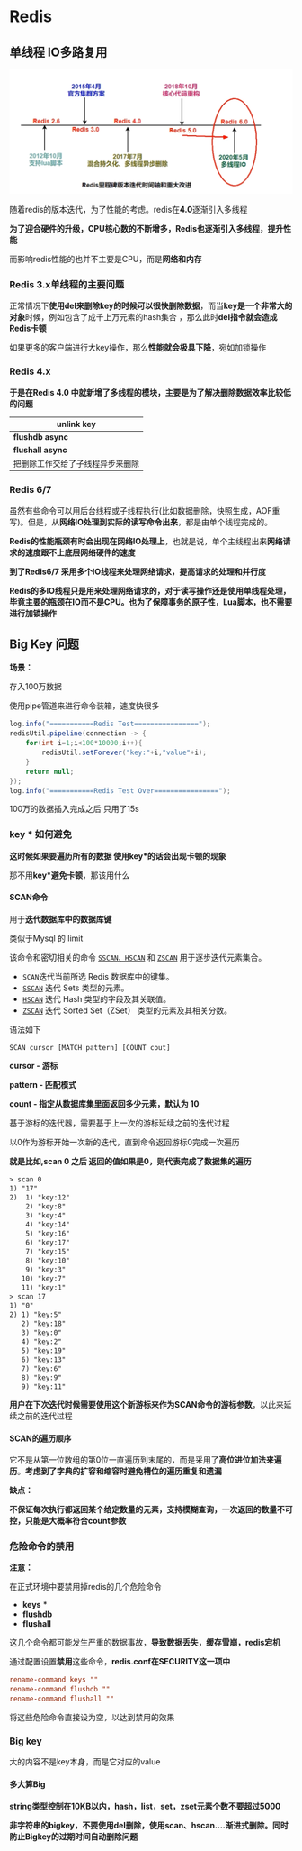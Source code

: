 # Redis

## 单线程 IO多路复用

![image-20241110153052887](./assets/image-20241110153052887.png)

随着redis的版本迭代，为了性能的考虑。redis在**4.0**逐渐引入多线程

**为了迎合硬件的升级，CPU核心数的不断增多，Redis也逐渐引入多线程，提升性能**

而影响redis性能的也并不主要是CPU，而是**网络和内存**



### Redis 3.x单线程的主要问题

正常情况下**使用del来删除key的时候可以很快删除数据**，而当**key是一个非常大的对象**时候，例如包含了成千上万元素的hash集合 ，那么此时**del指令就会造成Redis卡顿**

如果更多的客户端进行大key操作，那么**性能就会极具下降**，宛如加锁操作

### Redis 4.x

**于是在Redis 4.0 中就新增了多线程的模块，主要是为了解决删除数据效率比较低的问题**

| **unlink key**                   |
| -------------------------------- |
| **flushdb async**                |
| **flushall async**               |
| 把删除工作交给了子线程异步来删除 |

### Redis 6/7

虽然有些命令可以用后台线程或子线程执行(比如数据删除，快照生成，AOF重写)。但是，从**网络IO处理到实际的读写命令出来**，都是由单个线程完成的。

**Redis的性能瓶颈有时会出现在网络IO处理上**，也就是说，单个主线程出来**网络请求的速度跟不上底层网络硬件的速度**

**到了Redis6/7 采用多个IO线程来处理网络请求，提高请求的处理和并行度**

**Redis的多IO线程只是用来处理网络请求的，对于读写操作还是使用单线程处理，毕竟主要的瓶颈在IO而不是CPU。也为了保障事务的原子性，Lua脚本，也不需要进行加锁操作**

## Big Key 问题

**场景：**

存入100万数据

使用pipe管道来进行命令装箱，速度快很多

```java
log.info("===========Redis Test================");
redisUtil.pipeline(connection -> {
    for(int i=1;i<100*10000;i++){
        redisUtil.setForever("key:"+i,"value"+i);
    }
    return null;
});
log.info("===========Redis Test Over================");
```

100万的数据插入完成之后 只用了15s

### key * 如何避免

**这时候如果要遍历所有的数据 使用key*的话会出现卡顿的现象**

那不用**key*避免卡顿**，那该用什么

#### **SCAN命令**

用于**迭代数据库中的数据库键**

类似于Mysql 的 limit

该命令和密切相关的命令 [`SSCAN、HSCAN`](https://redis.io/docs/latest/commands/sscan/) 和 [`ZSCAN`](https://redis.io/docs/latest/commands/zscan/) 用于逐步迭代元素集合。

- `SCAN`迭代当前所选 Redis 数据库中的键集。
- [`SSCAN`](https://redis.io/docs/latest/commands/sscan/) 迭代 Sets 类型的元素。
- [`HSCAN`](https://redis.io/docs/latest/commands/hscan/) 迭代 Hash 类型的字段及其关联值。
- [`ZSCAN`](https://redis.io/docs/latest/commands/zscan/) 迭代 Sorted Set（ZSet） 类型的元素及其相关分数。

语法如下

```
SCAN cursor [MATCH pattern] [COUNT cout]
```

**cursor - 游标**

**pattern - 匹配模式**

**count - 指定从数据库集里面返回多少元素，默认为 10**

基于游标的迭代器，需要基于上一次的游标延续之前的迭代过程

以0作为游标开始一次新的迭代，直到命令返回游标0完成一次遍历

**就是比如,scan 0 之后 返回的值如果是0，则代表完成了数据集的遍历**

```
> scan 0
1) "17"
2)  1) "key:12"
    2) "key:8"
    3) "key:4"
    4) "key:14"
    5) "key:16"
    6) "key:17"
    7) "key:15"
    8) "key:10"
    9) "key:3"
   10) "key:7"
   11) "key:1"
> scan 17
1) "0"
2) 1) "key:5"
   2) "key:18"
   3) "key:0"
   4) "key:2"
   5) "key:19"
   6) "key:13"
   7) "key:6"
   8) "key:9"
   9) "key:11"
```

**用户在下次迭代时候需要使用这个新游标来作为SCAN命令的游标参数**，以此来延续之前的迭代过程

#### SCAN的遍历顺序

它不是从第一位数组的第0位一直遍历到末尾的，而是采用了**高位进位加法来遍历**。**考虑到了字典的扩容和缩容时避免槽位的遍历重复和遗漏**

**缺点：**

**不保证每次执行都返回某个给定数量的元素，支持模糊查询，一次返回的数量不可控，只能是大概率符合count参数**



### 危险命令的禁用

**注意：**

在正式环境中要禁用掉redis的几个危险命令

- **keys** *
- **flushdb**
- **flushall**

这几个命令都可能发生严重的数据事故，**导致数据丢失，缓存雪崩，redis宕机**

通过配置设置**禁用**这些命令，**redis.conf在SECURITY这一项中**

```conf
rename-command keys ""
rename-command flushdb ""
rename-command flushall ""
```

将这些危险命令直接设为空，以达到禁用的效果

### Big key

大的内容不是key本身，而是它对应的value

#### 多大算Big

**string类型控制在10KB以内，hash，list，set，zset元素个数不要超过5000**

**非字符串的bigkey，不要使用del删除，使用scan、hscan....渐进式删除。同时防止Bigkey的过期时间自动删除问题**